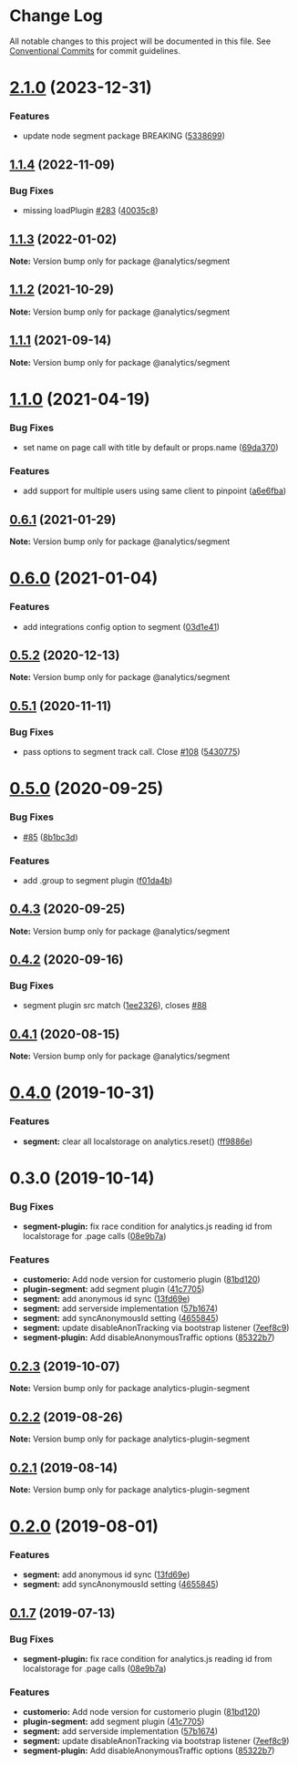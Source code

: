 # Change Log

All notable changes to this project will be documented in this file.
See [Conventional Commits](https://conventionalcommits.org) for commit guidelines.

# [2.1.0](https://github.com/DavidWells/analytics/compare/@analytics/segment@1.1.4...@analytics/segment@2.1.0) (2023-12-31)


### Features

* update node segment package BREAKING ([5338699](https://github.com/DavidWells/analytics/commit/5338699fe9b5107f5fb0885a56c71f29aa96e4a7))





## [1.1.4](https://github.com/DavidWells/analytics/compare/@analytics/segment@1.1.3...@analytics/segment@1.1.4) (2022-11-09)


### Bug Fixes

* missing loadPlugin [#283](https://github.com/DavidWells/analytics/issues/283) ([40035c8](https://github.com/DavidWells/analytics/commit/40035c813886eb0bcafd9ba636da18987810f19d))





## [1.1.3](https://github.com/DavidWells/analytics/compare/@analytics/segment@1.1.2...@analytics/segment@1.1.3) (2022-01-02)

**Note:** Version bump only for package @analytics/segment





## [1.1.2](https://github.com/DavidWells/analytics/compare/@analytics/segment@1.1.1...@analytics/segment@1.1.2) (2021-10-29)

**Note:** Version bump only for package @analytics/segment





## [1.1.1](https://github.com/DavidWells/analytics/compare/@analytics/segment@1.1.0...@analytics/segment@1.1.1) (2021-09-14)

**Note:** Version bump only for package @analytics/segment





# [1.1.0](https://github.com/DavidWells/analytics/compare/@analytics/segment@0.6.1...@analytics/segment@1.1.0) (2021-04-19)


### Bug Fixes

* set name on page call with title by default or props.name ([69da370](https://github.com/DavidWells/analytics/commit/69da370))


### Features

* add support for multiple users using same client to pinpoint ([a6e6fba](https://github.com/DavidWells/analytics/commit/a6e6fba))





## [0.6.1](https://github.com/DavidWells/analytics/compare/@analytics/segment@0.6.0...@analytics/segment@0.6.1) (2021-01-29)

**Note:** Version bump only for package @analytics/segment





# [0.6.0](https://github.com/DavidWells/analytics/compare/@analytics/segment@0.5.2...@analytics/segment@0.6.0) (2021-01-04)


### Features

* add integrations config option to segment ([03d1e41](https://github.com/DavidWells/analytics/commit/03d1e41))





## [0.5.2](https://github.com/DavidWells/analytics/compare/@analytics/segment@0.5.1...@analytics/segment@0.5.2) (2020-12-13)

**Note:** Version bump only for package @analytics/segment





## [0.5.1](https://github.com/DavidWells/analytics/compare/@analytics/segment@0.5.0...@analytics/segment@0.5.1) (2020-11-11)


### Bug Fixes

* pass options to segment track call. Close [#108](https://github.com/DavidWells/analytics/issues/108) ([5430775](https://github.com/DavidWells/analytics/commit/5430775))





# [0.5.0](https://github.com/DavidWells/analytics/compare/@analytics/segment@0.4.3...@analytics/segment@0.5.0) (2020-09-25)


### Bug Fixes

* [#85](https://github.com/DavidWells/analytics/issues/85) ([8b1bc3d](https://github.com/DavidWells/analytics/commit/8b1bc3d))


### Features

* add .group to segment plugin ([f01da4b](https://github.com/DavidWells/analytics/commit/f01da4b))





## [0.4.3](https://github.com/DavidWells/analytics/compare/@analytics/segment@0.4.2...@analytics/segment@0.4.3) (2020-09-25)

**Note:** Version bump only for package @analytics/segment





## [0.4.2](https://github.com/DavidWells/analytics/compare/@analytics/segment@0.4.1...@analytics/segment@0.4.2) (2020-09-16)


### Bug Fixes

* segment plugin src match ([1ee2326](https://github.com/DavidWells/analytics/commit/1ee2326)), closes [#88](https://github.com/DavidWells/analytics/issues/88)





## [0.4.1](https://github.com/DavidWells/analytics/compare/@analytics/segment@0.4.0...@analytics/segment@0.4.1) (2020-08-15)

**Note:** Version bump only for package @analytics/segment





# [0.4.0](https://github.com/DavidWells/analytics/compare/@analytics/segment@0.3.0...@analytics/segment@0.4.0) (2019-10-31)


### Features

* **segment:** clear all localstorage on analytics.reset() ([ff9886e](https://github.com/DavidWells/analytics/commit/ff9886e))





# 0.3.0 (2019-10-14)


### Bug Fixes

* **segment-plugin:** fix race condition for analytics.js reading id from localstorage for .page calls ([08e9b7a](https://github.com/DavidWells/analytics/commit/08e9b7a))


### Features

* **customerio:** Add node version for customerio plugin ([81bd120](https://github.com/DavidWells/analytics/commit/81bd120))
* **plugin-segment:** add segment plugin ([41c7705](https://github.com/DavidWells/analytics/commit/41c7705))
* **segment:** add anonymous id sync ([13fd69e](https://github.com/DavidWells/analytics/commit/13fd69e))
* **segment:** add serverside implementation ([57b1674](https://github.com/DavidWells/analytics/commit/57b1674))
* **segment:** add syncAnonymousId setting ([4655845](https://github.com/DavidWells/analytics/commit/4655845))
* **segment:** update disableAnonTracking via bootstrap listener ([7eef8c9](https://github.com/DavidWells/analytics/commit/7eef8c9))
* **segment-plugin:** Add disableAnonymousTraffic options ([85322b7](https://github.com/DavidWells/analytics/commit/85322b7))





## [0.2.3](https://github.com/DavidWells/analytics/compare/analytics-plugin-segment@0.2.2...analytics-plugin-segment@0.2.3) (2019-10-07)

**Note:** Version bump only for package analytics-plugin-segment





## [0.2.2](https://github.com/DavidWells/analytics/compare/analytics-plugin-segment@0.2.1...analytics-plugin-segment@0.2.2) (2019-08-26)

**Note:** Version bump only for package analytics-plugin-segment





## [0.2.1](https://github.com/DavidWells/analytics/compare/analytics-plugin-segment@0.2.0...analytics-plugin-segment@0.2.1) (2019-08-14)

**Note:** Version bump only for package analytics-plugin-segment





# [0.2.0](https://github.com/DavidWells/analytics/compare/analytics-plugin-segment@0.1.7...analytics-plugin-segment@0.2.0) (2019-08-01)


### Features

* **segment:** add anonymous id sync ([13fd69e](https://github.com/DavidWells/analytics/commit/13fd69e))
* **segment:** add syncAnonymousId setting ([4655845](https://github.com/DavidWells/analytics/commit/4655845))





## [0.1.7](https://github.com/DavidWells/analytics/compare/analytics-plugin-segment@0.1.7...analytics-plugin-segment@0.1.7) (2019-07-13)


### Bug Fixes

* **segment-plugin:** fix race condition for analytics.js reading id from localstorage for .page calls ([08e9b7a](https://github.com/DavidWells/analytics/commit/08e9b7a))


### Features

* **customerio:** Add node version for customerio plugin ([81bd120](https://github.com/DavidWells/analytics/commit/81bd120))
* **plugin-segment:** add segment plugin ([41c7705](https://github.com/DavidWells/analytics/commit/41c7705))
* **segment:** add serverside implementation ([57b1674](https://github.com/DavidWells/analytics/commit/57b1674))
* **segment:** update disableAnonTracking via bootstrap listener ([7eef8c9](https://github.com/DavidWells/analytics/commit/7eef8c9))
* **segment-plugin:** Add disableAnonymousTraffic options ([85322b7](https://github.com/DavidWells/analytics/commit/85322b7))
